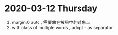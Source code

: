 # 2020-03-12  Thursday 

1. margin:0 auto , 需要放在被居中的对象上 
2. with class  of  multiple words  , adopt - as separator 



